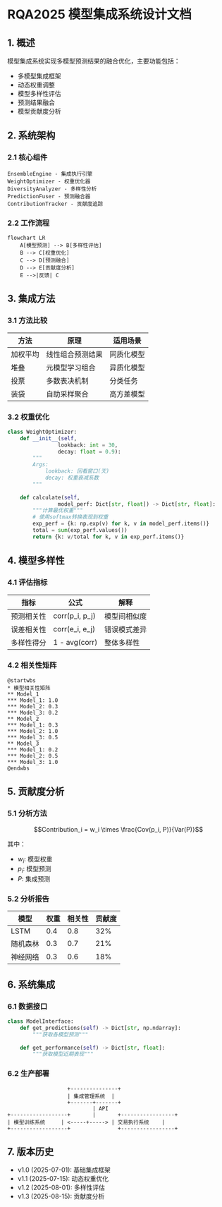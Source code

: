 # RQA2025 模型集成系统设计文档

## 1. 概述

模型集成系统实现多模型预测结果的融合优化，主要功能包括：
- 多模型集成框架
- 动态权重调整
- 模型多样性评估
- 预测结果融合
- 模型贡献度分析

## 2. 系统架构

### 2.1 核心组件
```text
EnsembleEngine - 集成执行引擎
WeightOptimizer - 权重优化器
DiversityAnalyzer - 多样性分析
PredictionFuser - 预测融合器
ContributionTracker - 贡献度追踪
```

### 2.2 工作流程
```mermaid
flowchart LR
    A[模型预测] --> B[多样性评估]
    B --> C[权重优化]
    C --> D[预测融合]
    D --> E[贡献度分析]
    E -->|反馈| C
```

## 3. 集成方法

### 3.1 方法比较
| 方法 | 原理 | 适用场景 |
|------|------|----------|
| 加权平均 | 线性组合预测结果 | 同质化模型 |
| 堆叠 | 元模型学习组合 | 异质化模型 |
| 投票 | 多数表决机制 | 分类任务 |
| 装袋 | 自助采样聚合 | 高方差模型 |

### 3.2 权重优化
```python
class WeightOptimizer:
    def __init__(self, 
                lookback: int = 30,
                decay: float = 0.9):
        """
        Args:
            lookback: 回看窗口(天)
            decay: 权重衰减系数
        """
        
    def calculate(self,
                model_perf: Dict[str, float]) -> Dict[str, float]:
        """计算最优权重"""
        # 使用softmax转换表现到权重
        exp_perf = {k: np.exp(v) for k, v in model_perf.items()}
        total = sum(exp_perf.values())
        return {k: v/total for k, v in exp_perf.items()}
```

## 4. 模型多样性

### 4.1 评估指标
| 指标 | 公式 | 解释 |
|------|------|------|
| 预测相关性 | corr(p_i, p_j) | 模型间相似度 |
| 误差相关性 | corr(e_i, e_j) | 错误模式差异 |
| 多样性得分 | 1 - avg(corr) | 整体多样性 |

### 4.2 相关性矩阵
```plantuml
@startwbs
* 模型相关性矩阵
** Model_1
*** Model_1: 1.0
*** Model_2: 0.3
*** Model_3: 0.2
** Model_2
*** Model_1: 0.3
*** Model_2: 1.0
*** Model_3: 0.5
** Model_3
*** Model_1: 0.2
*** Model_2: 0.5
*** Model_3: 1.0
@endwbs
```

## 5. 贡献度分析

### 5.1 分析方法
```math
Contribution_i = w_i \times \frac{Cov(p_i, P)}{Var(P)}
```
其中：
- $w_i$: 模型权重
- $p_i$: 模型预测
- $P$: 集成预测

### 5.2 分析报告
| 模型 | 权重 | 相关性 | 贡献度 |
|------|------|--------|--------|
| LSTM | 0.4 | 0.8 | 32% |
| 随机森林 | 0.3 | 0.7 | 21% |
| 神经网络 | 0.3 | 0.6 | 18% |

## 6. 系统集成

### 6.1 数据接口
```python
class ModelInterface:
    def get_predictions(self) -> Dict[str, np.ndarray]:
        """获取各模型预测"""
        
    def get_performance(self) -> Dict[str, float]:
        """获取模型近期表现"""
```

### 6.2 生产部署
```text
                   +---------------+
                   | 集成管理系统  |
                   +-------+-------+
                           | API
+------------------+       |       +-----------------+
| 模型训练系统     | <-----+-----> | 交易执行系统    |
+------------------+               +-----------------+
```

## 7. 版本历史

- v1.0 (2025-07-01): 基础集成框架
- v1.1 (2025-07-15): 动态权重优化
- v1.2 (2025-08-01): 多样性评估
- v1.3 (2025-08-15): 贡献度分析
